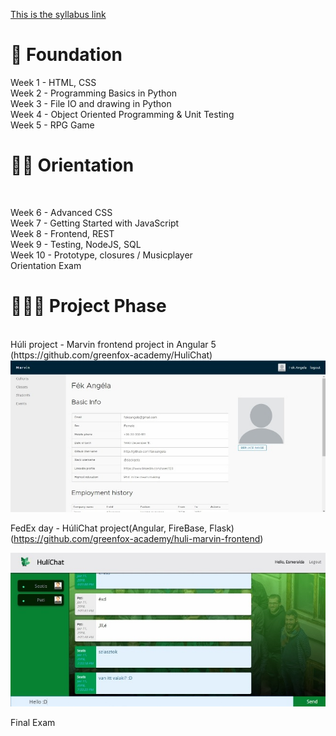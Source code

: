 [This is the syllabus link](https://github.com/greenfox-academy/rabbit-syllabus)

<h1>🐰 Foundation</h1>

Week 1 - HTML, CSS<br>
Week 2 - Programming Basics in Python<br>
Week 3 - File IO and drawing in Python<br>
Week 4 - Object Oriented Programming & Unit Testing<br>
Week 5 - RPG Game<br>

<h1>🐰🐰 Orientation</h1><br>

Week 6 - Advanced CSS<br>
Week 7 - Getting Started with JavaScript<br>
Week 8 - Frontend, REST<br>
Week 9 - Testing, NodeJS, SQL<br>
Week 10 - Prototype, closures / Musicplayer<br>
Orientation Exam<br>

<h1>🐰🐰🐰 Project Phase</h1><br>
Húli project - Marvin frontend project in Angular 5 (https://github.com/greenfox-academy/HuliChat)<br>

<img src="marvin_frontend_angular.jpg">

FedEx day - HúliChat project(Angular, FireBase, Flask) (https://github.com/greenfox-academy/huli-marvin-frontend)<br>

<img src="hulichat_pic.jpg">


Final Exam<br>
